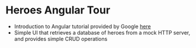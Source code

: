 # Heroes Angular Tour

- Introduction to Angular tutorial provided by Google [here](https://angular.io/tutorial)
- Simple UI that retrieves a database of heroes from a mock HTTP server, and provides simple CRUD operations

